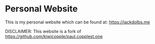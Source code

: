 # Personal Website

This is my personal website which can be found at: https://jackdolbs.me

DISCLAIMER: This website is a fork of https://github.com/kiwicopple/paul.copplest.one